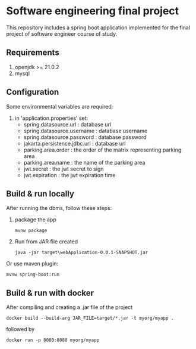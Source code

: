 # Software engineering final project
This repository includes a spring boot application implemented for the final project of software engineer course of study.

## Requirements
1. openjdk >= 21.0.2
2. mysql

## Configuration
Some environmental variables are required:
1. in 'application.properties' set:
    * spring.datasource.url : database url
    * spring.datasource.username : database username
    * spring.datasource.password : database password
    * jakarta.persistence.jdbc.url : database url 
    * parking.area.order : the order of the matrix representing parking area
    * parking.area.name : the name of the parking area
    * jwt.secret : the jwt secret to sign
    * jwt.expiration : the jwt expiration time

## Build & run locally
After running the dbms, follow these steps: 
1. package the app
   ```
   mvnw package
   ```
2. Run from JAR file created
   ```
   java -jar target\webApplication-0.0.1-SNAPSHOT.jar
   ```
   
Or use maven plugin:
   ```
   mvnw spring-boot:run
   ```

## Build & run with docker
After compiling and creating a .jar file of the project
   ```
   docker build --build-arg JAR_FILE=target/*.jar -t myorg/myapp .
   ```
followed by
   ```
   docker run -p 8080:8080 myorg/myapp
   ```